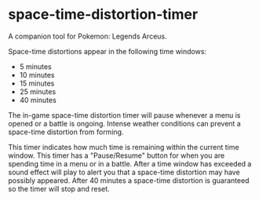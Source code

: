 # space-time-distortion-timer

A companion tool for Pokemon: Legends Arceus.

Space-time distortions appear in the following time windows:

- 5 minutes
- 10 minutes
- 15 minutes
- 25 minutes
- 40 minutes

The in-game space-time distortion timer will pause whenever a menu is opened or a battle is ongoing. Intense weather
conditions can prevent a space-time distortion from forming.

This timer indicates how much time is remaining within the current time window. This timer has a "Pause/Resume" button
for when you are spending time in a menu or in a battle. After a time window has exceeded a sound effect will play to
alert you that a space-time distortion may have possibly appeared. After 40 minutes a space-time distortion is
guaranteed so the timer will stop and reset.